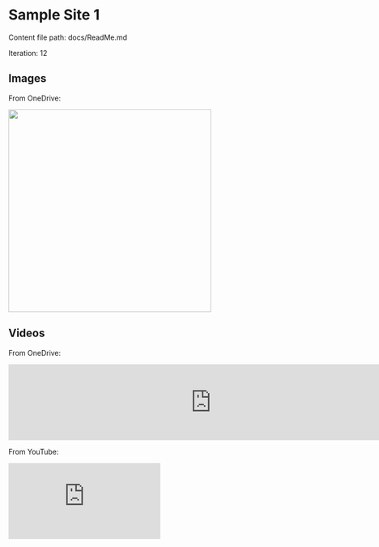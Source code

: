 # Sample Site 1

Content file path: docs/ReadMe.md

Iteration: 12

## Images

From OneDrive:

<img src="https://onedrive.live.com/embed?resid=C38607DC2689EAA%21120962&authkey=%21AFgb7svWtBiUcj4" width="400"/>

## Videos

From OneDrive:

<iframe src="https://onedrive.live.com/embed?resid=CB3DEB5FC699256B%2148588&authkey=!AAdVKpNoYsiTKak" width="800" frameborder="0" scrolling="no" allowfullscreen></iframe>

From YouTube:

<iframe src="https://www.youtube.com/embed/6tfZ75JHUY4" allowfullscreen frameborder="0"></iframe>
